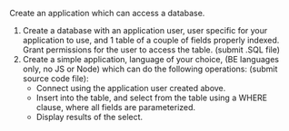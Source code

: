 Create an application which can access a database.

1. Create a database with an application user, user specific for your application to use, and 1 table of a couple of fields properly indexed. Grant permissions for the user to access the table. (submit .SQL file)
2. Create a simple application, language of your choice, (BE languages only, no JS or Node) which can do the following operations: (submit source code file):
   - Connect using the application user created above.
   - Insert into the table, and select from the table using a WHERE clause, where all fields are parameterized.
   - Display results of the select.
